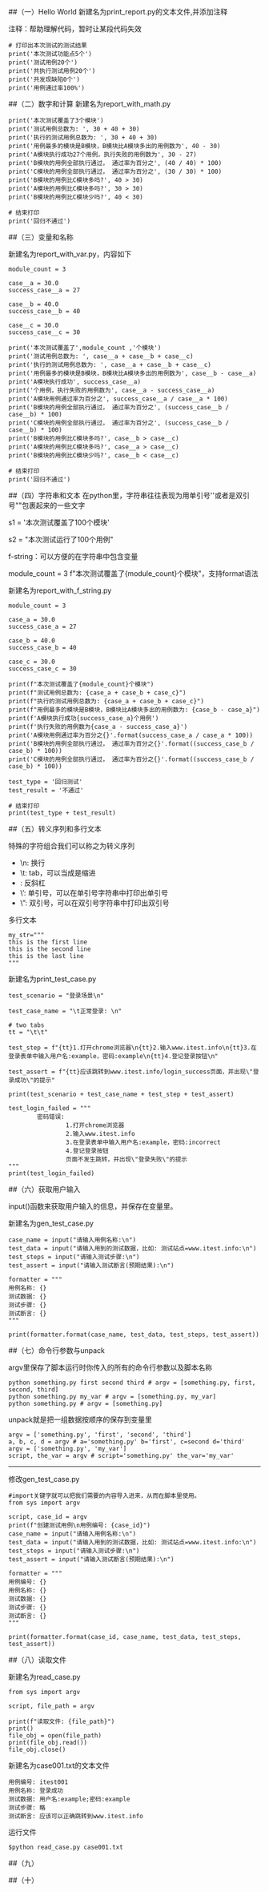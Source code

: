 ##（一）Hello World
新建名为print_report.py的文本文件,并添加注释

注释：帮助理解代码，暂时让某段代码失效

	# 打印出本次测试的测试结果	
	print('本次测试功能点5个')
	print('测试用例20个')
	print('共执行测试用例20个')
	print('共发现缺陷0个')
	print('用例通过率100%')


##（二）数字和计算
新建名为report_with_math.py
	
	print('本次测试覆盖了3个模块')
	print('测试用例总数为: ', 30 + 40 + 30)
	print('执行的测试用例总数为: ', 30 + 40 + 30)
	print('用例最多的模块是B模块，B模块比A模块多出的用例数为', 40 - 30)
	print('A模块执行成功27个用例，执行失败的用例数为', 30 - 27)
	print('B模块的用例全部执行通过， 通过率为百分之', (40 / 40) * 100)
	print('C模块的用例全部执行通过， 通过率为百分之', (30 / 30) * 100)
	print('B模块的用例比C模块多吗?', 40 > 30)
	print('A模块的用例比C模块多吗?', 30 > 30)
	print('B模块的用例比C模块少吗?', 40 < 30)

	# 结束打印
	print('回归不通过')

##（三）变量和名称

新建名为report_with_var.py，内容如下

	module_count = 3

	case__a = 30.0
	success_case__a = 27

	case__b = 40.0
	success_case__b = 40

	case__c = 30.0
	success_case__c = 30

	print('本次测试覆盖了',module_count ,'个模块')
	print('测试用例总数为: ', case__a + case__b + case__c)
	print('执行的测试用例总数为: ', case__a + case__b + case__c)
	print('用例最多的模块是B模块，B模块比A模块多出的用例数为', case__b - case__a)
	print('A模块执行成功', success_case__a)
	print('个用例，执行失败的用例数为', case__a - success_case__a)
	print('A模块用例通过率为百分之', success_case__a / case__a * 100)
	print('B模块的用例全部执行通过， 通过率为百分之', (success_case__b / case__b) * 100)
	print('C模块的用例全部执行通过， 通过率为百分之', (success_case__b / case__b) * 100)
	print('B模块的用例比C模块多吗?', case__b > case__c)
	print('A模块的用例比C模块多吗?', case__a > case__c)
	print('B模块的用例比C模块少吗?', case__b < case__c)

	# 结束打印
	print('回归不通过')


##（四）字符串和文本
在python里，字符串往往表现为用单引号''或者是双引号""包裹起来的一些文字

s1 = '本次测试覆盖了100个模块'

s2 = "本次测试运行了100个用例"

f-string：可以方便的在字符串中包含变量

module_count = 3
f"本次测试覆盖了{module_count}个模块"，支持format语法

新建名为report_with_f_string.py
	
	module_count = 3

	case_a = 30.0
	success_case_a = 27

	case_b = 40.0
	success_case_b = 40

	case_c = 30.0
	success_case_c = 30

	print(f"本次测试覆盖了{module_count}个模块")
	print(f"测试用例总数为: {case_a + case_b + case_c}")
	print(f"执行的测试用例总数为: {case_a + case_b + case_c}")
	print(f"用例最多的模块是B模块，B模块比A模块多出的用例数为: {case_b - case_a}")
	print(f'A模块执行成功{success_case_a}个用例')
	print(f'执行失败的用例数为{case_a - success_case_a}')
	print('A模块用例通过率为百分之{}'.format(success_case_a / case_a * 100))
	print('B模块的用例全部执行通过， 通过率为百分之{}'.format((success_case_b / case_b) * 100))
	print('C模块的用例全部执行通过， 通过率为百分之{}'.format((success_case_b / case_b) * 100))

	test_type = '回归测试'
	test_result = '不通过'

	# 结束打印
	print(test_type + test_result)

##（五）转义序列和多行文本

特殊的字符组合我们可以称之为转义序列

* \n: 换行
* \t: tab，可以当成是缩进
* \: 反斜杠
* \’: 单引号，可以在单引号字符串中打印出单引号
* \”: 双引号，可以在双引号字符串中打印出双引号

多行文本

	
	my_str="""
	this is the first line
	this is the second line
	this is the last line
	"""

新建名为print_test_case.py


	test_scenario = "登录场景\n"

	test_case_name = "\t正常登录: \n"

	# two tabs
	tt = "\t\t"

	test_step = f"{tt}1.打开chrome浏览器\n{tt}2.输入www.itest.info\n{tt}3.在登录表单中输入用户名:example，密码:example\n{tt}4.登记登录按钮\n"

	test_assert = f"{tt}应该跳转到www.itest.info/login_success页面，并出现\"登录成功\"的提示"

	print(test_scenario + test_case_name + test_step + test_assert)

	test_login_failed = """
			密码错误:
					1.打开chrome浏览器
					2.输入www.itest.info
					3.在登录表单中输入用户名:example，密码:incorrect
					4.登记登录按钮
					页面不发生跳转，并出现\"登录失败\"的提示
	"""
	print(test_login_failed)


##（六）获取用户输入

input()函数来获取用户输入的信息，并保存在变量里。

新建名为gen_test_case.py

	case_name = input("请输入用例名称:\n")
	test_data = input("请输入用到的测试数据，比如: 测试站点=www.itest.info:\n")
	test_steps = input("请输入测试步骤:\n")
	test_assert = input("请输入测试断言(预期结果):\n")

	formatter = """
	用例名称: {}
	测试数据: {}
	测试步骤: {}
	测试断言: {}
	"""

	print(formatter.format(case_name, test_data, test_steps, test_assert))



##（七）命令行参数与unpack

argv里保存了脚本运行时你传入的所有的命令行参数以及脚本名称

	python something.py first second third # argv = [something.py, first, second, third]
	python something.py my_var # argv = [something.py, my_var]
	python something.py # argv = [something.py]

unpack就是把一组数据按顺序的保存到变量里

	argv = ['something.py', 'first', 'second', 'third']
	a, b, c, d = argv # a='something.py' b='first', c=second d='third'
	argv = ['something.py', 'my_var']
	script, the_var = argv # script='something.py' the_var='my_var'

---
修改gen_test_case.py

	#import关键字就可以把我们需要的内容导入进来，从而在脚本里使用。
	from sys import argv

	script, case_id = argv
	print(f"创建测试用例\n用例编号: {case_id}")
	case_name = input("请输入用例名称:\n")
	test_data = input("请输入用到的测试数据，比如: 测试站点=www.itest.info:\n")
	test_steps = input("请输入测试步骤:\n")
	test_assert = input("请输入测试断言(预期结果):\n")

	formatter = """
	用例编号: {}
	用例名称: {}
	测试数据: {}
	测试步骤: {}
	测试断言: {}
	"""

	print(formatter.format(case_id, case_name, test_data, test_steps, test_assert))


##（八）读取文件

新建名为read_case.py

	from sys import argv

	script, file_path = argv

	print(f"读取文件: {file_path}")
	print()
	file_obj = open(file_path)
	print(file_obj.read())
	file_obj.close()

新建名为case001.txt的文本文件

	用例编号: itest001
	用例名称: 登录成功
	测试数据: 用户名:example;密码:example
	测试步骤: 略
	测试断言: 应该可以正确跳转到www.itest.info

运行文件

	$python read_case.py case001.txt

##（九）

##（十）